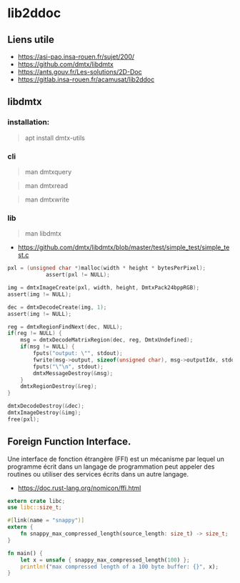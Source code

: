 # lib2ddoc

## Liens utile
- https://asi-pao.insa-rouen.fr/sujet/200/
- https://github.com/dmtx/libdmtx
- https://ants.gouv.fr/Les-solutions/2D-Doc
- https://gitlab.insa-rouen.fr/acamusat/lib2ddoc

## libdmtx
### installation:
>apt install dmtx-utils

### cli
>man dmtxquery

>man dmtxread

>man dmtxwrite

### lib
>man libdmtx

- https://github.com/dmtx/libdmtx/blob/master/test/simple_test/simple_test.c

```c
pxl = (unsigned char *)malloc(width * height * bytesPerPixel);
            assert(pxl != NULL);

img = dmtxImageCreate(pxl, width, height, DmtxPack24bppRGB);
assert(img != NULL);

dec = dmtxDecodeCreate(img, 1);
assert(img != NULL);

reg = dmtxRegionFindNext(dec, NULL);
if(reg != NULL) {
    msg = dmtxDecodeMatrixRegion(dec, reg, DmtxUndefined);
    if(msg != NULL) {
        fputs("output: \"", stdout);
        fwrite(msg->output, sizeof(unsigned char), msg->outputIdx, stdout);
        fputs("\"\n", stdout);
        dmtxMessageDestroy(&msg);
    }
    dmtxRegionDestroy(&reg);
}

dmtxDecodeDestroy(&dec);
dmtxImageDestroy(&img);
free(pxl);
```
## Foreign Function Interface.
Une interface de fonction étrangère (FFI) est un mécanisme par lequel un programme écrit dans un langage de programmation peut appeler des routines ou utiliser des services écrits dans un autre langage.
- https://doc.rust-lang.org/nomicon/ffi.html

```rust
extern crate libc;
use libc::size_t;

#[link(name = "snappy")]
extern {
    fn snappy_max_compressed_length(source_length: size_t) -> size_t;
}

fn main() {
    let x = unsafe { snappy_max_compressed_length(100) };
    println!("max compressed length of a 100 byte buffer: {}", x);
}
```